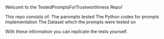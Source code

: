 Welcomt to the TestedPromptsForTrustworthiness Repo!

This repo consists of:
The parompts tested
The Python codes for prompts implementation
The Dataset which the prompts were tested on

With these information you can replicate the tests yourself.

